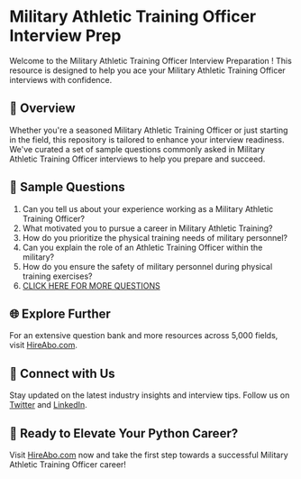 # Military Athletic Training Officer Interview Prep

Welcome to the Military Athletic Training Officer Interview Preparation ! This resource is designed to help you ace your Military Athletic Training Officer interviews with confidence.

## 🚀 Overview

Whether you're a seasoned Military Athletic Training Officer or just starting in the field, this repository is tailored to enhance your interview readiness. We've curated a set of sample questions commonly asked in Military Athletic Training Officer interviews to help you prepare and succeed.

## 📝 Sample Questions

1. Can you tell us about your experience working as a Military Athletic Training Officer?
2. What motivated you to pursue a career in Military Athletic Training?
3. How do you prioritize the physical training needs of military personnel?
4. Can you explain the role of an Athletic Training Officer within the military?
5. How do you ensure the safety of military personnel during physical training exercises?
6. [CLICK HERE FOR MORE QUESTIONS](https://hireabo.com/job/15_3_13/Military%20Athletic%20Training%20Officer)

## 🌐 Explore Further

For an extensive question bank and more resources across 5,000 fields, visit [HireAbo.com](https://www.hireabo.com).

## 📱 Connect with Us

Stay updated on the latest industry insights and interview tips. Follow us on [Twitter](https://twitter.com/hireabo) and [LinkedIn](https://www.linkedin.com/in/hire-abo-3609972a8/).

## 🚀 Ready to Elevate Your Python Career?

Visit [HireAbo.com](https://www.hireabo.com) now and take the first step towards a successful Military Athletic Training Officer career!